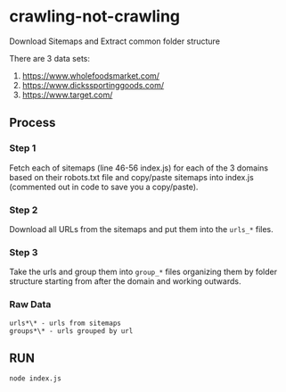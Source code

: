 # crawling-not-crawling

Download Sitemaps and Extract common folder structure

There are 3 data sets:

1. https://www.wholefoodsmarket.com/
2. https://www.dickssportinggoods.com/
3. https://www.target.com/

## Process

### Step 1

Fetch each of sitemaps (line 46-56 index.js) for each of the 3 domains based on their robots.txt file and copy/paste sitemaps into index.js (commented out in code to save you a copy/paste).

### Step 2

Download all URLs from the sitemaps and put them into the `urls_*` files.

### Step 3

Take the urls and group them into `group_*` files organizing them by folder structure starting from after the domain and working outwards.

### Raw Data

```
urls*\* - urls from sitemaps
groups*\* - urls grouped by url
```

## RUN

```
node index.js
```

